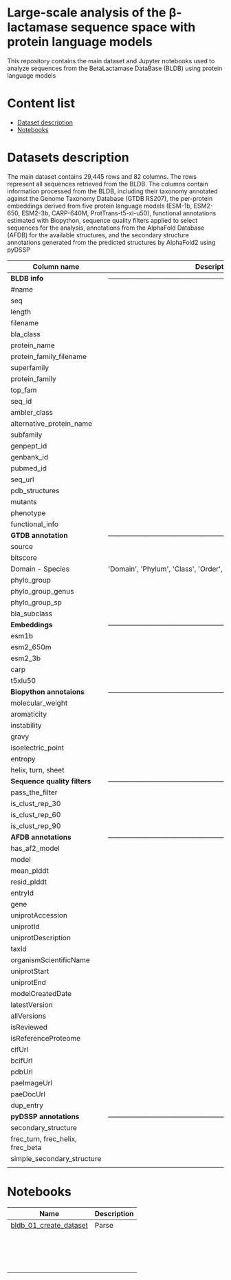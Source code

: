 # Large-scale analysis of the β-lactamase sequence space with protein language models

This repository contains the main dataset and Jupyter notebooks used to analyze sequences from the BetaLactamase DataBase (BLDB) using protein language models

# Content list
- [Dataset description](https://github.com/miangoar/Betalactamase-analysis-with-machine-learning?tab=readme-ov-file#datasets-description)
- [Notebooks](./Notebooks)

# Datasets description 

The main dataset contains 29,445 rows and 82 columns. The rows represent all sequences retrieved from the BLDB. The columns contain information processed from the BLDB, including their taxonomy annotated against the Genome Taxonomy Database (GTDB RS207), the per-protein embeddings derived from five protein language models (ESM-1b, ESM2-650, ESM2-3b, CARP-640M, ProtTrans-t5-xl-u50), functional annotations estimated with Biopython, sequence quality filters applied to select sequences for the analysis, annotations from the AlphaFold Database (AFDB) for the available structures, and the secondary structure annotations generated from the predicted structures by AlphaFold2 using pyDSSP

| Column name | Description | 
|-----------|-----------| 
| **BLDB info** | ——————————————————————————————— |
| #name |  |
| seq |  |
| length |  |
| filename |  |
| bla_class |  |
| protein_name |  |
| protein_family_filename |  |
| superfamily |  |
| protein_family |  |
| top_fam |  |
| seq_id |  |
| ambler_class |  |
| alternative_protein_name |  |
| subfamily |  |
| genpept_id |  |
| genbank_id |  |
| pubmed_id |  |
| seq_url |  |
| pdb_structures |  |
| mutants |  |
| phenotype |  |
| functional_info |  |
| **GTDB annotation** | ——————————————————————————————— |
| source |  |
| bitscore |  |
| Domain - Species | 'Domain', 'Phylum', 'Class', 'Order', 'Family', 'Genus', 'Species' |
| phylo_group |  |
| phylo_group_genus |  |
| phylo_group_sp |  |
| bla_subclass |  |
| **Embeddings** |  ——————————————————————————————— |
| esm1b |  |
| esm2_650m |  |
| esm2_3b |  |
| carp |  |
| t5xlu50 |  |
| **Biopython annotaions** | ——————————————————————————————— |
| molecular_weight |  |
| aromaticity |  |
| instability |  |
| gravy |  |
| isoelectric_point |  |
| entropy |  |
| helix, turn, sheet |  |
| **Sequence quality filters** |  ——————————————————————————————— |
| pass_the_filter |  |
| is_clust_rep_30 |  |
| is_clust_rep_60 |  |
| is_clust_rep_90 |  |
| **AFDB annotations** |  ——————————————————————————————— |
| has_af2_model |  |
| model |  |
| mean_plddt |  |
| resid_plddt |  |
| entryId |  |
| gene |  |
| uniprotAccession |  |
| uniprotId |  |
| uniprotDescription |  |
| taxId |  |
| organismScientificName |  |
| uniprotStart |  |
| uniprotEnd |  |
| modelCreatedDate |  |
| latestVersion |  |
| allVersions |  |
| isReviewed  |  |
| isReferenceProteome |  |
| cifUrl |  |
| bcifUrl |  |
| pdbUrl |  |
| paeImageUrl |  |
| paeDocUrl |  |
| dup_entry |  |
| **pyDSSP annotations** |  ——————————————————————————————— |
| secondary_structure |  |
| frec_turn, frec_helix, frec_beta  |  |
| simple_secondary_structure |  |
|  |  |



# Notebooks 

| Name | Description | 
|-----------|-----------| 
| [bldb_01_create_dataset]() | Parse |
| []() |  |
| []() |  |
| []() |  |
| []() |  |
| []() |  |
| []() |  |
| []() |  |
| []() |  |
| []() |  |
| []() |  |
| []() |  |
| []() |  |
| []() |  |
| []() |  |
| []() |  |
| []() |  |
